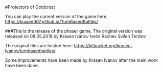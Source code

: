 #Protectors of Goldcrest

You can play the current version of the game here:
https://krasen007.github.io/TurnBasedBattles/


###This is the release of the phaser game.
The original version was released on 08.05.2018 by
Krasen Ivanov
Ivelin Rachev
Svilen Terziev

The original files are hosted here:
https://bitbucket.org/krasen-ivanov/turnbasedbattles/


Some improvements have been made by Krasen Ivanov after the main work have been done.


